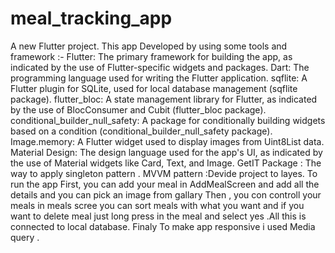 # meal_tracking_app

A new Flutter project.
This app Developed by using some tools and framework :- Flutter: The primary framework for building the app, as indicated by the use of Flutter-specific widgets and packages. Dart: The programming language used for writing the Flutter application. sqflite: A Flutter plugin for SQLite, used for local database management (sqflite package). flutter_bloc: A state management library for Flutter, as indicated by the use of BlocConsumer and Cubit (flutter_bloc package). conditional_builder_null_safety: A package for conditionally building widgets based on a condition (conditional_builder_null_safety package). Image.memory: A Flutter widget used to display images from Uint8List data. Material Design: The design language used for the app's UI, as indicated by the use of Material widgets like Card, Text, and Image. GetIT Package : The way to apply singleton pattern . MVVM pattern :Devide project to layes. To run the app First, you can add your meal in AddMealScreen and add all the details and you can pick an image from gallary Then , you con controll your meals in meals scree you can sort meals with what you want and if you want to delete meal just long press in the meal and select yes .All this is connected to local database. Finaly To make app responsive i used Media query .